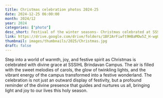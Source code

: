 ```yaml
---
title: Christmas celebration photos 2024-25
date: 2024-12-25 06:00:00
month: 2024/12
year: 2024
categories: ["photo"]
desc_short: Festival of the winter seasons- Christmas celebrated at SSSIHL Brindavan Campus 
link: https://drive.google.com/drive/folders/1BF2ArFiwft9HBaMOw5Z_H-wgOS03jDJA?usp=drive_link
thumbnail: images/thumbnails/2025/Christmas.jpg
draft: false
---
```


 Step into a world of warmth, joy, and festive spirit as Christmas is celebrated with divine grace at SSSIHL Brindavan Campus. The air is filled with the sweet melodies of carols, the glow of twinkling lights, and the vibrant energy of the campus transformed into a festive wonderland. The celebration is not just an outward display of festivity, but a profound reminder of the divine presence that guides and nurtures us all, bringing light and joy to our lives this holy season.